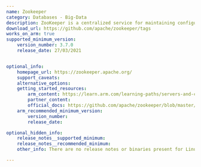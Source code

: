 ```yaml
---
name: Zookeeper
category: Databases - Big-Data
description: ZooKeeper is a centralized service for maintaining configuration information, naming, providing distributed synchronization, and providing group services.
download_url: https://github.com/apache/zookeeper/tags
works_on_arm: true
supported_minimum_version:
    version_number: 3.7.0
    release_date: 27/03/2021


optional_info:
    homepage_url: https://zookeeper.apache.org/
    support_caveats:
    alternative_options:
    getting_started_resources:
        arm_content: https://learn.arm.com/learning-paths/servers-and-cloud-computing/kafka/zookeeper_cluster/
        partner_content: 
        official_docs: https://github.com/apache/zookeeper/blob/master/README.md
    arm_recommended_minimum_version:
        version_number:
        release_date:

optional_hidden_info:
    release_notes__supported_minimum: 
    release_notes__recommended_minimum: 
    other_info: There are no release notes or binaries present for Linux/ARM64.  Zookeeper version 3.7.0 is installed and tested on the Neoverse N1, using steps mentioned in README.md[https://github.com/apache/zookeeper/blob/release-3.7.0/README.md].

---
```

